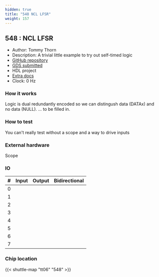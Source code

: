```yaml
---
hidden: true
title: "548 NCL LFSR"
weight: 157
---
```


## 548 : NCL LFSR

* Author: Tommy Thorn
* Description: A trivial little example to try out self-timed logic
* [GitHub repository](https://github.com/tommythorn/tt06-ncl-lfsr)
* [GDS submitted](https://github.com/tommythorn/tt06-ncl-lfsr/actions/runs/8744366614)
* HDL project
* [Extra docs](None)
* Clock: 0 Hz

<!---

This file is used to generate your project datasheet. Please fill in the information below and delete any unused
sections.

You can also include images in this folder and reference them in the markdown. Each image must be less than
512 kb in size, and the combined size of all images must be less than 1 MB.
-->


### How it works

Logic is dual redundantly encoded so we can distingush data (DATAx)
and no data (NULL). ... to be filled in.

### How to test

You can't really test without a scope and a way to drive inputs

### External hardware

Scope


### IO

| # | Input          | Output         | Bidirectional   |
| - | -------------- | -------------- | --------------- |
| 0 |  |  |  |
| 1 |  |  |  |
| 2 |  |  |  |
| 3 |  |  |  |
| 4 |  |  |  |
| 5 |  |  |  |
| 6 |  |  |  |
| 7 |  |  |  |

### Chip location

{{< shuttle-map "tt06" "548" >}}
